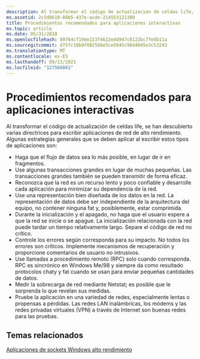 ```yaml
---
description: Al transformar el código de actualización de celdas life, se han descubierto varias directrices para escribir aplicaciones de red de alto rendimiento.
ms.assetid: 2c5d0610-88b5-437e-acde-214553121380
title: Procedimientos recomendados para aplicaciones interactivas
ms.topic: article
ms.date: 05/31/2018
ms.openlocfilehash: 89764cf19de223f4622edd947c8122bc7fe8b11a
ms.sourcegitcommit: d75fc10b9f0825bbe5ce5045c90d4045e3c53243
ms.translationtype: MT
ms.contentlocale: es-ES
ms.lasthandoff: 09/13/2021
ms.locfileid: "127566861"
---
```

# <a name="best-practices-for-interactive-applications"></a>Procedimientos recomendados para aplicaciones interactivas

Al transformar el código de actualización de celdas life, se han descubierto varias directrices para escribir aplicaciones de red de alto rendimiento. Algunas estrategias generales que se deben aplicar al escribir estos tipos de aplicaciones son:

-   Haga que el flujo de datos sea lo más posible, en lugar de ir en fragmentos.
-   Use algunas transacciones grandes en lugar de muchas pequeñas. Las transacciones grandes también se pueden transmitir de forma eficaz.
-   Reconozca que la red es un recurso lento y poco confiable y desarrolle cada aplicación para minimizar su dependencia de la red.
-   Use una representación bien diseñada de los datos en la red. La representación de datos debe ser independiente de la arquitectura del equipo, no contener ninguna fat y, posiblemente, estar comprimida.
-   Durante la inicialización y el apagado, no haga que el usuario espere a que la red se inicie o se apague. La inicialización relacionada con la red puede tardar un tiempo relativamente largo. Separe el código de red no crítico.
-   Controle los errores según corresponda para su impacto. No todos los errores son críticos. Implemente mecanismos de recuperación y proporcione comentarios de usuario no intrusivos.
-   Use llamadas a procedimiento remoto (RPC) solo cuando corresponda. RPC es sincrónico en Windows Me/98 y siempre da como resultado protocolos chaty y fat cuando se usan para enviar pequeñas cantidades de datos.
-   Medir la sobrecarga de red mediante Netstat; es posible que le sorprenda lo que revelan sus medidas.
-   Pruebe la aplicación en una variedad de redes, especialmente lentas o propensas a pérdidas. Las redes LAN inalámbricas, los módems y las redes privadas virtuales (VPN) a través de Internet son buenas redes para las pruebas.

## <a name="related-topics"></a>Temas relacionados

<dl> <dt>

[Aplicaciones de sockets Windows alto rendimiento](high-performance-windows-sockets-applications-2.md)
</dt> </dl>

 

 



